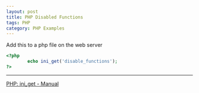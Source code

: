 ```yaml
---
layout: post
title: PHP Disabled Functions
tags: PHP
category: PHP Examples
---
```


Add this to a php file on the web server

```php
<?php
        echo ini_get('disable_functions');
?>
```

---

[PHP: ini_get - Manual](https://www.php.net/manual/en/function.ini-get.php)
